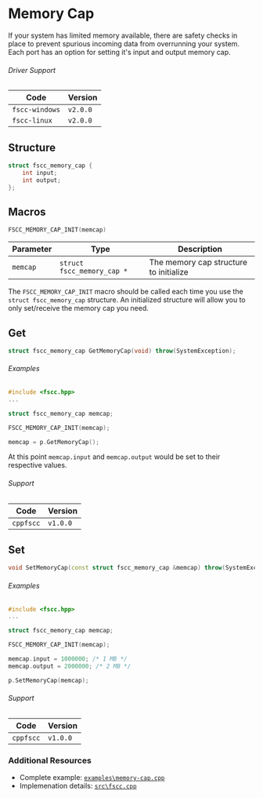 # Memory Cap
If your system has limited memory available, there are safety checks in place to 
prevent spurious incoming data from overrunning your system. Each port has an 
option for setting it's input and output memory cap.


###### Driver Support
| Code           | Version
| -------------- | --------
| `fscc-windows` | `v2.0.0` 
| `fscc-linux`   | `v2.0.0` 


## Structure
```c++
struct fscc_memory_cap {
    int input;
    int output;
};
```


## Macros
```c++
FSCC_MEMORY_CAP_INIT(memcap)
```

| Parameter   | Type                       | Description
| ----------- | -------------------------- | --------------------------------------
| `memcap`    | `struct fscc_memory_cap *` | The memory cap structure to initialize

The `FSCC_MEMORY_CAP_INIT` macro should be called each time you use the 
`struct fscc_memory_cap` structure. An initialized structure will allow you to 
only set/receive the memory cap you need.


## Get
```c++
struct fscc_memory_cap GetMemoryCap(void) throw(SystemException);
```

###### Examples
```c++
#include <fscc.hpp>
...

struct fscc_memory_cap memcap;

FSCC_MEMORY_CAP_INIT(memcap);

memcap = p.GetMemoryCap();
```

At this point `memcap.input` and `memcap.output` would be set to their respective
values.

###### Support
| Code      | Version
| --------- | --------
| `cppfscc` | `v1.0.0`


## Set
```c++
void SetMemoryCap(const struct fscc_memory_cap &memcap) throw(SystemException);
```

###### Examples
```c++
#include <fscc.hpp>
...

struct fscc_memory_cap memcap;

FSCC_MEMORY_CAP_INIT(memcap);

memcap.input = 1000000; /* 1 MB */
memcap.output = 2000000; /* 2 MB */

p.SetMemoryCap(memcap);
```

###### Support
| Code      | Version
| --------- | --------
| `cppfscc` | `v1.0.0`


### Additional Resources
- Complete example: [`examples\memory-cap.cpp`](https://github.com/commtech/cppfscc/blob/master/examples/memory-cap/memory-cap.cpp)
- Implemenation details: [`src\fscc.cpp`](https://github.com/commtech/cppfscc/blob/master/src/fscc.cpp)

